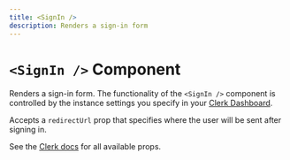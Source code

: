 ```yaml
---
title: <SignIn />
description: Renders a sign-in form
---
```


# <code>&lt;SignIn /&gt;</code> Component

Renders a sign-in form. The functionality of the `<SignIn />` component is controlled by the instance settings you specify in your [Clerk Dashboard](https://dashboard.clerk.com).

Accepts a `redirectUrl` prop that specifies where the user will be sent after signing in.

See the [Clerk docs](https://clerk.com/docs/references/javascript/clerk/sign-in) for all available props.
